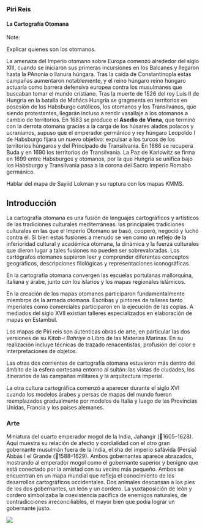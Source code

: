 ### Piri Reis

#### La Cartografía Otomana



Note:

Explicar quienes son los otomanos.


La amenaza del Imperio otomano sobre Europa comenzó alrededor del siglo XIII, cuando se iniciaron sus primeras incursiones en los Balcanes y llegaron hasta la PAnonia o llanura húngara. Tras la caída de Constantinopla estas campañas aumentaron notablemente, y el reino húngaro reino húngaro actuaría como barrera defensiva europea contra los musulmanes que buscaban tomar el mundo cristiano. Tras la muerte de 1526 del rey Luis II de Hungría en la batalla de Mohács Hungría se gragmenta en territorios en posesión de los Habsburgo católicos, los otomanos y los Transilvanos, que siendo protestantes, llegarán incluso a rendir vasallaje a los otomanos a cambio de territorios. En 1683 se produce el **Asedio de Viena**, que terminó con la derrota otomana gracias a la carga de los húsares alados polacos y ucranianos, supuso que el emperador germánico y rey húngaro Leopoldo I de Habsburgo fijara un nuevo objetivo: expulsar a los turcos de los territorios húngaros y del Principado de Transilvania. En 1686 se recupera Buda y en 1690 los territorios de Transilvania. La Paz de Karlowitz se firma en 1699 entre Habsburgos y otomanos, por la que Hungría se unifica bajo los Habsburgo y Transilvania pasa a la corona del Sacro Imperio Romabo germánico.



Hablar del mapa de Sayiid Lokman y su ruptura con los mapas KMMS.

## Introducción

La cartografía otomana es una fusión de lenguajes cartográficos y artísticos de las tradiciones culturales mediterráneas. las principales tradiciones culturales en las que el Imperio Otomano se basó, cooperó, negoció y luchó contra él. Si bien estas fusiones a menudo se ven como un reflejo de la inferioridad cultural y académica otomana, la dinámica y la fuerza culturales que dieron lugar a tales fusiones no pueden ser sobrevaloradas. Los cartógrafos otomanos supieron leer y comprender diferentes conceptos geográficos, descripciones filológicas y representaciones iconográficas.

En la cartografía otomana convergen las escuelas portulanas mallorquina, italiana y árabe, junto con los islarios y los mapas regionales islámicos.

En la creación de los mapas otomanos participaron fundamentalmente miembros de la armada otomana. Escribas y pintores de talleres tanto imperiales como comerciales participaron en la ejecución de las copias. A mediados del siglo XVII existían talleres especializados en elaboración de mapas en Estambul.

Los mapas de Piri reis son autenticas obras de arte, en particular las dos versiones de su *Kitab-ı Bahriye* o Libro de las Materias Marinas. En su realización incluye técnicas de trazado renacentistas, profusión del color e interpretaciones de objetos.

Las otras dos corrientes de cartografía otomana estuvieron más dentro del ámbito de la esfera cortesana entorno al sultán: las vistas de ciudades, los itinerarios de las campañas militares y la arquitectura imperial.

La otra cultura cartográfica comenzó a aparecer durante el siglo XVI cuando los modelos árabes y persas de mapas del mundo fueron reemplazados gradualmente por modelos de Italia y luego de las Provincias Unidas, Francia y los países alemanes.


### Arte

Miniatura del cuarto emperador mogol de la India, Jahangir (👑1605–1628). Aquí muestra su relación de afecto y cordialidad con el otro gran gobernante musulmán fuera de la India, el sha del imperio safávida (Persia) Abbās I el Grande (👑1588–1629). Ambos gobernantes aparece abrazados, mostrando al emperador mogol como el gobernante superior y benigno que está conectado por la amistad con su vecino más pequeño. Ambos se encuentran en un mapa mundial que refleja el conocimiento de los desarrollos cartográficos occidentales. Dos animales descansan a los pies de los dos gobernantes, un león y un cordero. La yuxtaposición de león y cordero simbolizaba la coexistencia pacífica de enemigos naturales, de contradicciones irreconciliables, el mayor bien que podía lograr un gobernante justo. 

![](img/siglo-xviii-Jahangir-abbas-world.jpg)